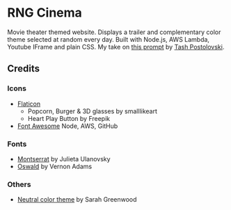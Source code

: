 # RNG Cinema

Movie theater themed website. Displays a trailer and complementary color theme selected at random every day. Built with Node.js, AWS Lambda, Youtube IFrame and plain CSS. My take on [this prompt](https://www.codementor.io/projects/web/personal-website-with-randomly-generated-design-atx32ht3j3) by [Tash Postolovski](https://github.com/npostolovski).



## Credits

### Icons
* [Flaticon](https://www.flaticon.com)
	* Popcorn, Burger & 3D glasses by smalllikeart
	* Heart Play Button by Freepik
* [Font Awesome](https://fontawesome.com) Node, AWS, GitHub

### Fonts
* [Montserrat](https://fonts.google.com/specimen/Montserrat) by Julieta Ulanovsky
* [Oswald](https://fonts.google.com/specimen/Oswald) by Vernon Adams

### Others
* [Neutral color theme](https://color.adobe.com/Neutral-color-theme-17038838) by Sarah Greenwood




[demo]: https://cco-demo-gifs.s3.amazonaws.com/rngcinema.gif
[demo-url]: http://rngcinema.s3-website-us-east-1.amazonaws.com/
